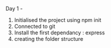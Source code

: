 Day 1 -
  1. Initialised the project using npm init
  2. Connected to git
  3. Install the first dependancy : express
  4. creating the folder structure